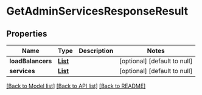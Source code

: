 # GetAdminServicesResponseResult
## Properties

Name | Type | Description | Notes
------------ | ------------- | ------------- | -------------
**loadBalancers** | [**List**](LoadBalancerDetail.md) |  | [optional] [default to null]
**services** | [**List**](ServiceDetail.md) |  | [optional] [default to null]

[[Back to Model list]](../README.md#documentation-for-models) [[Back to API list]](../README.md#documentation-for-api-endpoints) [[Back to README]](../README.md)


